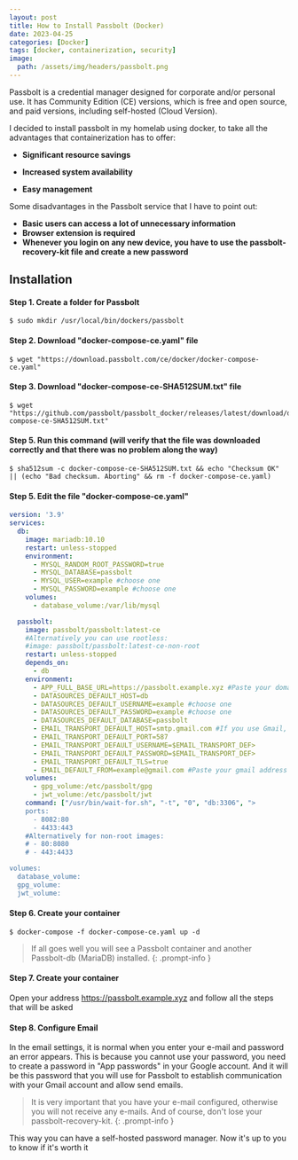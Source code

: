 ```yaml
---
layout: post
title: How to Install Passbolt (Docker)
date: 2023-04-25 
categories: [Docker]
tags: [docker, containerization, security]
image:
  path: /assets/img/headers/passbolt.png
---
```



Passbolt is a credential manager designed for corporate and/or personal use. It has Community Edition (CE) versions, which is free and open source, and paid versions, including self-hosted (Cloud Version). 

I decided to install passbolt in my homelab using docker, to take all the advantages that containerization has to offer:

- **Significant resource savings**

- **Increased system availability**

- **Easy management**

Some disadvantages in the Passbolt service that I have to point out:
- **Basic users can access a lot of unnecessary information**
- **Browser extension is required**
- **Whenever you login on any new device, you have to use the passbolt-recovery-kit file and create a new password**

## Installation

#### Step 1. Create a folder for Passbolt

```console
$ sudo mkdir /usr/local/bin/dockers/passbolt
```

#### Step 2. Download "docker-compose-ce.yaml" file

```console
$ wget "https://download.passbolt.com/ce/docker/docker-compose-ce.yaml"
```
#### Step 3. Download "docker-compose-ce-SHA512SUM.txt" file

```console
$ wget "https://github.com/passbolt/passbolt_docker/releases/latest/download/docker-compose-ce-SHA512SUM.txt"
```
#### Step 5. Run this command (will verify that the file was downloaded correctly and that there was no problem along the way)

```console
$ sha512sum -c docker-compose-ce-SHA512SUM.txt && echo "Checksum OK" || (echo "Bad checksum. Aborting" && rm -f docker-compose-ce.yaml)
```

#### Step 5. Edit the file "docker-compose-ce.yaml"

```yaml
version: '3.9'
services:
  db:
    image: mariadb:10.10
    restart: unless-stopped
    environment:
      - MYSQL_RANDOM_ROOT_PASSWORD=true
      - MYSQL_DATABASE=passbolt
      - MYSQL_USER=example #choose one
      - MYSQL_PASSWORD=example #choose one
    volumes:
      - database_volume:/var/lib/mysql

  passbolt:
    image: passbolt/passbolt:latest-ce
    #Alternatively you can use rootless:
    #image: passbolt/passbolt:latest-ce-non-root
    restart: unless-stopped
    depends_on:
      - db
    environment:
      - APP_FULL_BASE_URL=https://passbolt.example.xyz #Paste your domain
      - DATASOURCES_DEFAULT_HOST=db
      - DATASOURCES_DEFAULT_USERNAME=example #choose one
      - DATASOURCES_DEFAULT_PASSWORD=example #choose one
      - DATASOURCES_DEFAULT_DATABASE=passbolt
      - EMAIL_TRANSPORT_DEFAULT_HOST=smtp.gmail.com #If you use Gmail, do not change any of these parameters
      - EMAIL_TRANSPORT_DEFAULT_PORT=587
      - EMAIL_TRANSPORT_DEFAULT_USERNAME=$EMAIL_TRANSPORT_DEF>
      - EMAIL_TRANSPORT_DEFAULT_PASSWORD=$EMAIL_TRANSPORT_DEF>
      - EMAIL_TRANSPORT_DEFAULT_TLS=true
      - EMAIL_DEFAULT_FROM=example@gmail.com #Paste your gmail address
    volumes:
      - gpg_volume:/etc/passbolt/gpg
      - jwt_volume:/etc/passbolt/jwt
    command: ["/usr/bin/wait-for.sh", "-t", "0", "db:3306", ">
    ports:
      - 8082:80
      - 4433:443
    #Alternatively for non-root images:
    # - 80:8080
    # - 443:4433

volumes:
  database_volume:
  gpg_volume:
  jwt_volume:
```
#### Step 6. Create your container

```console
$ docker-compose -f docker-compose-ce.yaml up -d
```
> If all goes well you will see a Passbolt container and another Passbolt-db (MariaDB) installed.
{: .prompt-info }

#### Step 7. Create your container
Open your address https://passbolt.example.xyz and follow all the steps that will be asked

#### Step 8. Configure Email
In the email settings, it is normal when you enter your e-mail and password an error appears. This is because you cannot use your password, you need to create a password in "App passwords" in your Google account. And it will be this password that you will use for Passbolt to establish communication with your Gmail account and allow send emails.

> It is very important that you have your e-mail configured, otherwise you will not receive any e-mails. And of course, don't lose your passbolt-recovery-kit.
{: .prompt-info }

This way you can have a self-hosted password manager. Now it's up to you to know if it's worth it